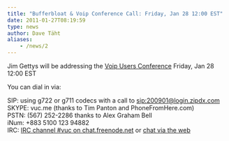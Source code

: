 ```yaml
---
title: "Bufferbloat & Voip Conference Call: Friday, Jan 28 12:00 EST"
date: 2011-01-27T08:19:59
type: news
author: Dave Täht
aliases:
    - /news/2
---
```

Jim Gettys will be addressing the [Voip Users
Conference](http://www.voipusersconference.org/2011/bufferbloat/)
Friday, Jan 28 12:00 EST

You can dial in via:

SIP: using g722 or g711 codecs with a call to
[sip:200901@login.zipdx.com](sip://200901@login.zipdx.com)\
SKYPE: vuc.me (thanks to Tim Panton and PhoneFromHere.com)\
PSTN: (567) 252-2286 thanks to Alex Graham Bell\
iNum: +883 5100 123 94882\
IRC: [IRC channel \#vuc on
chat.freenode.net](irc://chat.freenode.net#vuc) or [chat via the
web](http://vuc.me/irc)
